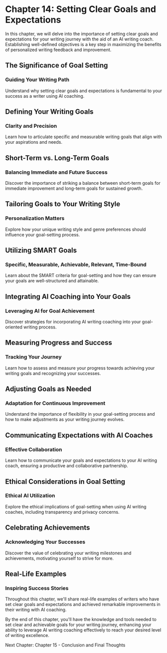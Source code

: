 Chapter 14: Setting Clear Goals and Expectations
================================================

In this chapter, we will delve into the importance of setting clear goals and expectations for your writing journey with the aid of an AI writing coach. Establishing well-defined objectives is a key step in maximizing the benefits of personalized writing feedback and improvement.

The Significance of Goal Setting
--------------------------------

### **Guiding Your Writing Path**

Understand why setting clear goals and expectations is fundamental to your success as a writer using AI coaching.

Defining Your Writing Goals
---------------------------

### **Clarity and Precision**

Learn how to articulate specific and measurable writing goals that align with your aspirations and needs.

Short-Term vs. Long-Term Goals
------------------------------

### **Balancing Immediate and Future Success**

Discover the importance of striking a balance between short-term goals for immediate improvement and long-term goals for sustained growth.

Tailoring Goals to Your Writing Style
-------------------------------------

### **Personalization Matters**

Explore how your unique writing style and genre preferences should influence your goal-setting process.

Utilizing SMART Goals
---------------------

### **Specific, Measurable, Achievable, Relevant, Time-Bound**

Learn about the SMART criteria for goal-setting and how they can ensure your goals are well-structured and attainable.

Integrating AI Coaching into Your Goals
---------------------------------------

### **Leveraging AI for Goal Achievement**

Discover strategies for incorporating AI writing coaching into your goal-oriented writing process.

Measuring Progress and Success
------------------------------

### **Tracking Your Journey**

Learn how to assess and measure your progress towards achieving your writing goals and recognizing your successes.

Adjusting Goals as Needed
-------------------------

### **Adaptation for Continuous Improvement**

Understand the importance of flexibility in your goal-setting process and how to make adjustments as your writing journey evolves.

Communicating Expectations with AI Coaches
------------------------------------------

### **Effective Collaboration**

Learn how to communicate your goals and expectations to your AI writing coach, ensuring a productive and collaborative partnership.

Ethical Considerations in Goal Setting
--------------------------------------

### **Ethical AI Utilization**

Explore the ethical implications of goal-setting when using AI writing coaches, including transparency and privacy concerns.

Celebrating Achievements
------------------------

### **Acknowledging Your Successes**

Discover the value of celebrating your writing milestones and achievements, motivating yourself to strive for more.

Real-Life Examples
------------------

### **Inspiring Success Stories**

Throughout this chapter, we'll share real-life examples of writers who have set clear goals and expectations and achieved remarkable improvements in their writing with AI coaching.

By the end of this chapter, you'll have the knowledge and tools needed to set clear and achievable goals for your writing journey, enhancing your ability to leverage AI writing coaching effectively to reach your desired level of writing excellence.

Next Chapter: Chapter 15 - Conclusion and Final Thoughts
